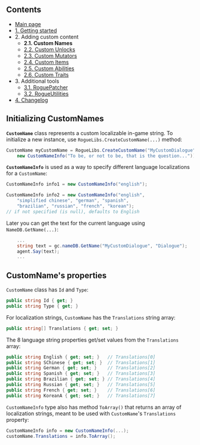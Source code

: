 ## Contents ##

- [Main page](https://github.com/Abbysssal/RogueLibs)
- [1. Getting started](./1.%20Getting%20started.md)
- 2\. Adding custom content
  - **2.1. Custom Names**
  - [2.2. Custom Unlocks](./2.2.%20Custom%20Unlocks.md)
  - [2.3. Custom Mutators](./2.3.%20Custom%20Mutators.md)
  - [2.4. Custom Items](./2.4.%20Custom%20Items.md)
  - [2.5. Custom Abilities](./2.5.%20Custom%20Abilities.md)
  - [2.6. Custom Traits](./2.6.%20Custom%20Traits.md)
- 3\. Additional tools
  - [3.1. RoguePatcher](./3.1.%20RoguePatcher.md)
  - [3.2. RogueUtilities](./3.2.%20RogueUtilities.md)
- [4. Changelog](./4.%20Changelog.md)

## Initializing CustomNames ##
**`CustomName`** class represents a custom localizable in-game string. To initialize a new instance, use `RogueLibs.CreateCustomName(...)` method:
```cs
CustomName myCustomName = RogueLibs.CreateCustomName("MyCustomDialogue", "Dialogue",
    new CustomNameInfo("To be, or not to be, that is the question..."));
```
**`CustomNameInfo`** is used as a way to specify different language localizations for a `CustomName`:
```cs
CustomNameInfo info1 = new CustomNameInfo("english");

CustomNameInfo info2 = new CustomNameInfo("english",
    "simplified chinese", "german", "spanish",
    "brazilian", "russian", "french", "korean");
// if not specified (is null), defaults to English
```
Later you can get the text for the current language using `NameDB.GetName(...)`:
```cs
    ...
    string text = gc.nameDB.GetName("MyCustomDialogue", "Dialogue");
    agent.Say(text);
    ...
```
## CustomName's properties ##
`CustomName` class has `Id` and `Type`:
```cs
public string Id { get; }
public string Type { get; }
```
For localization strings, `CustomName` has the `Translations` string array:
```cs
public string[] Translations { get; set; }
```
The 8 language string properties get/set values from the `Translations` array:
```cs
public string English { get; set; }   // Translations[0]
public string SChinese { get; set; }  // Translations[1]
public string German { get; set; }    // Translations[2]
public string Spanish { get; set; }   // Translations[3]
public string Brazilian { get; set; } // Translations[4]
public string Russian { get; set; }   // Translations[5]
public string French { get; set; }    // Translations[6]
public string KoreanA { get; set; }   // Translations[7]
```
`CustomNameInfo` type also has method `ToArray()` that returns an array of localization strings, meant to be used with `CustomName`'s `Translations` property:
```cs
CustomNameInfo info = new CustomNameInfo(...);
customName.Translations = info.ToArray();
```
